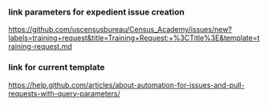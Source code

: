 
### link parameters for expedient issue creation
https://github.com/uscensusbureau/Census_Academy/issues/new?labels=training+request&title=Training+Request:+%3CTitle%3E&template=training-request.md

### link for current template 
https://help.github.com/articles/about-automation-for-issues-and-pull-requests-with-query-parameters/
